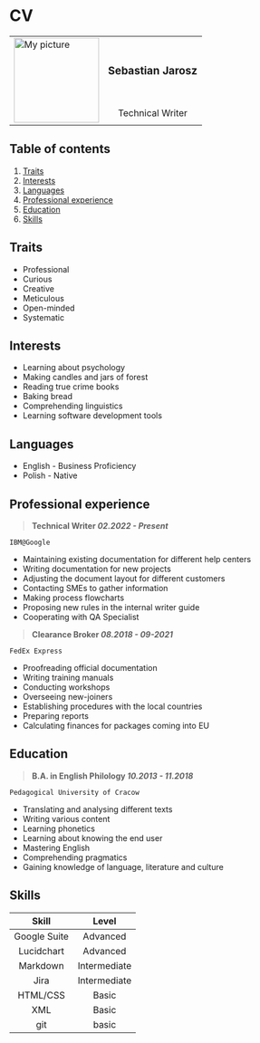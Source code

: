 # CV

<table>
	<tbody>
		<tr>
			<td rowspan="2"><img src="https://user-images.githubusercontent.com/104561221/165721512-5251ee83-a616-46bf-a2c7-58ceb5ab7fcb.jpg" style="width: 150px;" alt="My picture"></td>
			<td align="center"><h3>Sebastian Jarosz</h3></td>
		</tr>
		<tr>
			<td align="center">Technical Writer</td>
		</tr>
	</tbody>
</table>

## Table of contents 

1. [Traits](#traits)
2. [Interests](#interests)
3. [Languages](#languages)
4. [Professional experience](#professional-experience)
5. [Education](#education)
6. [Skills](#skills)

## Traits

- Professional
- Curious
- Creative
- Meticulous
- Open-minded
- Systematic


## Interests

- Learning about psychology
- Making candles and jars of forest
- Reading true crime books
- Baking bread
- Comprehending linguistics
- Learning software development tools

## Languages

- English - Business Proficiency
- Polish - Native

## Professional experience

>**Technical Writer *02.2022 - Present***

`IBM@Google`

- Maintaining existing documentation for different help centers
- Writing documentation for new projects 
- Adjusting the document layout for different customers 
- Contacting SMEs to gather information
- Making process flowcharts 
- Proposing new rules in the internal writer guide
- Cooperating with QA Specialist

>**Clearance Broker *08.2018 - 09-2021***

`FedEx Express`
- Proofreading official documentation 
- Writing training manuals 
- Conducting workshops 
- Overseeing new-joiners
- Establishing procedures with the local countries 
- Preparing reports
- Calculating finances for packages coming into EU

## Education

>**B.A. in English Philology *10.2013 - 11.2018***

`Pedagogical University of Cracow`
- Translating and analysing different texts
- Writing various content
- Learning phonetics 
- Learning about knowing the end user
- Mastering English 
- Comprehending pragmatics
- Gaining knowledge of language, literature and culture 

## Skills

|Skill|Level|
|:---:|:---:|
|Google Suite|Advanced|
|Lucidchart|Advanced|
|Markdown|Intermediate|
|Jira|Intermediate|
|HTML/CSS|Basic|
|XML|Basic|
|git|basic|
